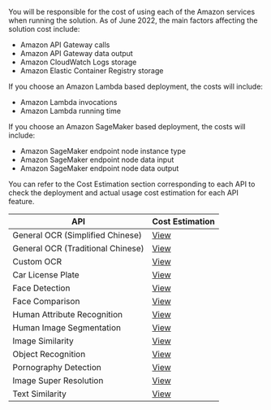 You will be responsible for the cost of using each of the Amazon services when running the solution. As of June 2022, the main factors affecting the solution cost include:

- Amazon API Gateway calls
- Amazon API Gateway data output
- Amazon CloudWatch Logs storage
- Amazon Elastic Container Registry storage

If you choose an Amazon Lambda based deployment, the costs will include:

- Amazon Lambda invocations
- Amazon Lambda running time

If you choose an Amazon SageMaker based deployment, the costs will include:

- Amazon SageMaker endpoint node instance type
- Amazon SageMaker endpoint node data input
- Amazon SageMaker endpoint node data output


You can refer to the Cost Estimation section corresponding to each API to check the deployment and actual usage cost estimation for each API feature.


| **API** | **Cost Estimation** |
|--------------|--------------|
|General OCR (Simplified Chinese)|[View](deploy-general-ocr.md#_3)|
|General OCR (Traditional Chinese)|[View](deploy-general-ocr-traditional.md#_3)|
|Custom OCR|[View](deploy-custom-ocr.md#_3)|
|Car License Plate|[View](deploy-car-license-plate.md#_3)|
|Face Detection|[View](deploy-face-detection.md#_3)|
|Face Comparison|[View](deploy-face-comparison.md#_3)|
|Human Attribute Recognition|[View](deploy-human-attribute-recognition.md#_3)|
|Human Image Segmentation|[View](deploy-human-image-segmentation.md#_3)|
|Image Similarity|[View](deploy-image-similarity.md#_3)|
|Object Recognition|[View](deploy-object-recognition.md#_3)|
|Pornography Detection|[View](deploy-pornography-detection.md#_3)|
|Image Super Resolution|[View](deploy-image-super-resolution.md#_3)|
|Text Similarity|[View](deploy-text-similarity.md#_3)|

